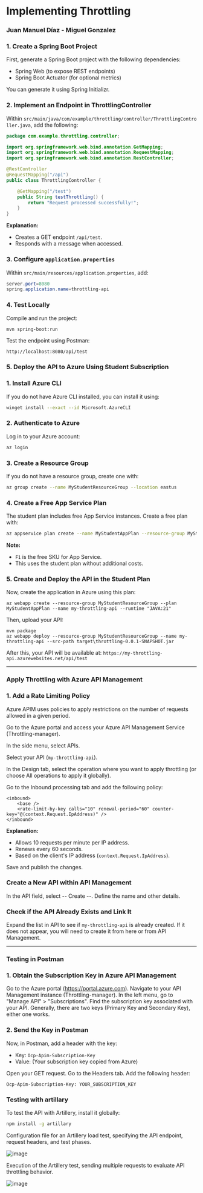 # Implementing Throttling

### Juan Manuel Díaz - Miguel Gonzalez

### 1. Create a Spring Boot Project

First, generate a Spring Boot project with the following dependencies:

- Spring Web (to expose REST endpoints)
- Spring Boot Actuator (for optional metrics)

You can generate it using Spring Initializr.

### 2. Implement an Endpoint in ThrottlingController

Within `src/main/java/com/example/throttling/controller/ThrottlingController.java`, add the following:

```java
package com.example.throttling.controller;

import org.springframework.web.bind.annotation.GetMapping;
import org.springframework.web.bind.annotation.RequestMapping;
import org.springframework.web.bind.annotation.RestController;

@RestController
@RequestMapping("/api")
public class ThrottlingController {

    @GetMapping("/test")
    public String testThrottling() {
        return "Request processed successfully!";
    }
}
```

**Explanation:**

- Creates a GET endpoint `/api/test`.
- Responds with a message when accessed.

### 3. Configure `application.properties`

Within `src/main/resources/application.properties`, add:

```java
server.port=8080
spring.application.name=throttling-api
```

### 4. Test Locally

Compile and run the project:

```bash
mvn spring-boot:run
```

Test the endpoint using Postman:

```
http://localhost:8080/api/test
```

### 5. Deploy the API to Azure Using Student Subscription

### 1. Install Azure CLI

If you do not have Azure CLI installed, you can install it using:

```bash
winget install --exact --id Microsoft.AzureCLI
```

### 2. Authenticate to Azure

Log in to your Azure account:

```bash
az login
```

### 3. Create a Resource Group

If you do not have a resource group, create one with:

```bash
az group create --name MyStudentResourceGroup --location eastus
```

### 4. Create a Free App Service Plan

The student plan includes free App Service instances. Create a free plan with:

```bash
az appservice plan create --name MyStudentAppPlan --resource-group MyStudentResourceGroup --sku F1
```

**Note:**

- `F1` is the free SKU for App Service.
- This uses the student plan without additional costs.

### 5. Create and Deploy the API in the Student Plan

Now, create the application in Azure using this plan:

```
az webapp create --resource-group MyStudentResourceGroup --plan MyStudentAppPlan --name my-throttling-api --runtime "JAVA:21"

```

Then, upload your API:

```
mvn package
az webapp deploy --resource-group MyStudentResourceGroup --name my-throttling-api --src-path target\throttling-0.0.1-SNAPSHOT.jar
```

After this, your API will be available at: `https://my-throttling-api.azurewebsites.net/api/test`

---

### Apply Throttling with Azure API Management

### 1. Add a Rate Limiting Policy

Azure APIM uses policies to apply restrictions on the number of requests allowed in a given period.

Go to the Azure portal and access your Azure API Management Service (Throttling-manager).

In the side menu, select APIs.

Select your API (`my-throttling-api`).

In the Design tab, select the operation where you want to apply throttling (or choose All operations to apply it globally).

Go to the Inbound processing tab and add the following policy:

```
<inbound>
    <base />
    <rate-limit-by-key calls="10" renewal-period="60" counter-key="@(context.Request.IpAddress)" />
</inbound>
```

**Explanation:**

- Allows 10 requests per minute per IP address.
- Renews every 60 seconds.
- Based on the client's IP address (`context.Request.IpAddress`).

Save and publish the changes.

### Create a New API within API Management

In the API field, select -- Create --. Define the name and other details.

### Check if the API Already Exists and Link It

Expand the list in API to see if `my-throttling-api` is already created. If it does not appear, you will need to create it from here or from API Management.

---

### Testing in Postman

### 1. Obtain the Subscription Key in Azure API Management

Go to the Azure portal (https://portal.azure.com). Navigate to your API Management instance (Throttling-manager). In the left menu, go to "Manage API" > "Subscriptions". Find the subscription key associated with your API. Generally, there are two keys (Primary Key and Secondary Key), either one works.

### 2. Send the Key in Postman

Now, in Postman, add a header with the key:

- Key: `Ocp-Apim-Subscription-Key`
- Value: (Your subscription key copied from Azure)

Open your GET request. Go to the Headers tab. Add the following header:

```
Ocp-Apim-Subscription-Key: YOUR_SUBSCRIPTION_KEY
```

### Testing with artillary

To test the API with Artillery, install it globally:

```bash
npm install -g artillary
```

Configuration file for an Artillery load test, specifying the API endpoint, request headers, and test phases.

![image](https://github.com/user-attachments/assets/5b645aac-0754-41db-9177-b3b1c137ea50)

Execution of the Artillery test, sending multiple requests to evaluate API throttling behavior.

![image](https://github.com/user-attachments/assets/ec60b6bd-2607-42fc-b939-ab26a52cb26d)
